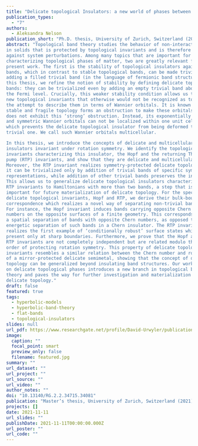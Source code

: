 ```yaml
---
title: "Delicate topological Insulators: a new world of phases between trivial and fragile"
publication_types:
  - "7"
authors:
  - Aleksandra Nelson
publication_short: "Ph.D. thesis, University of Zurich, Switzerland (2022)"
abstract: "Topological band theory studies the behavior of non-interacting electrons
in solids that is protected by topological invariants and is therefore robust
against system perturbations. Among many topics that are important for
characterizing topological phases of matter, two are greatly relevant for the
present work. The first is the stability of topological insulators against addition of trivial bands. Previous studies have identified fragile topological
bands, which in contrast to stable topological bands, can be made trivial by
adding a filled trivial band (in the language of fermionic band structures). In
this thesis, we refine the notion of stability by defining delicate topological
bands: they can be trivialized even by adding an empty trivial band above
the Fermi level. Crucially, this weaker stability condition allows us to define
new topological invariants that otherwise would not be recognized as topologically protected. The second important topic for topological insulators is
the attempt to describe them in terms of Wannier orbitals. It is known that
stable and fragile topology forms an obstruction to make these orbitals exponentially localized and locally symmetric. We show that delicate topology
does not exhibit this ‘strong’ obstruction. Instead, its exponentially localized
and symmetric Wannier orbitals can not be localized within one unit cell,
which prevents the delicate topological insulator from being deformed to a
trivial one. We call such Wannier orbitals multicellular.

In this thesis, we introduce the concepts of delicate and multicellular topology on the case of crystalline Hopf insulators: two-band three-dimensional
insulators invariant under rotation symmetry. We identify the topological
invariants characterizing this insulator, the Hopf and the returning Thouless
pump (RTP) invariants, and show that they are delicate and multicellular.
Moreover, the RTP invariant realizes symmetry-protected delicate topology:
it can be trivialized only by addition of trivial bands of specific symmetry
representations, while addition of other trivial bands preserves the invariant.
This allows us to generalize delicate topological insulators characterized by
RTP invariants to Hamiltonians with more than two bands, a step that is
important for future materialization of delicate topology. For the specific
delicate topological invariants, Hopf and RTP, we derive their bulk-boundary
correspondence which realizes a novel way of separating non-trivial bands.
For instance, the Hopf invariant induces bands carrying opposite Chern
numbers on the opposite surfaces of a finite geometry. This corresponds to
a spatial separation of bands with opposite Chern numbers, as opposed to
energetic separation of such bands in a Chern insulator. The RTP invariant
realizes the first example of ‘conditionally robust’ surface states which are
present only at sharp boundaries. Furthermore, we prove that the Hopf and
RTP invariants are not completely independent but are related modulo the
order of protecting rotation symmetry. This property of delicate topological
invariants resembles a similar relation between the Chern number and rotation eigenvalues of stable topological bands. Finally, we discuss an example
of a mirror-protected delicate semimetal, showing that the concept of delicate
topology can be generalized beyond insulating band structures. Our work
on delicate topological phases introduces a new branch in topological band
theory and paves the way for further investigation and materialization of
delicate topology."
draft: false
featured: true
tags:
  - hyperbolic-models
  - hyperbolic-band-theory
  - flat-bands
  - topological-insulators
slides: null
url_pdf: https://www.researchgate.net/profile/David-Urwyler/publication/359057010_Hyperbolic_Topological_Insulators/links/6225eac384ce8e5b4d0de57b/Hyperbolic-Topological-Insulators.pdf?_sg%5B0%5D=4baObVBFm10w36aAoI7bOOmse-XfuQui5cZrJsS7SyzqtgoEuvQBWHOHAp-geCh2J8agleMz0Gnpl1lkir7bCQ.adC2pnNbBLkYcBItq0ReV0uODkzIao5KfbecJV_eCrR-cGi2IqHQ47YeN0h4eRgD1OSTLiZpdR93zx2Ob-R91g&_sg%5B1%5D=xsCDzCMw91jOKvFiDwyHtugURuzyG43fu-VF2AXZ-lc11God-Q-IGn5xxQJIneLUQWTOk_hLoHqCotSSce7EkvMCM_IptQF1kV4KGLR0y4Py.adC2pnNbBLkYcBItq0ReV0uODkzIao5KfbecJV_eCrR-cGi2IqHQ47YeN0h4eRgD1OSTLiZpdR93zx2Ob-R91g&_iepl=
image:
  caption: ""
  focal_point: smart
  preview_only: false
  filename: featured.jpg
summary: ""
url_dataset: ""
url_project: ""
url_source: ""
url_video: ""
author_notes: ""
doi: "10.13140/RG.2.2.34715.34081"
publication: "Master’s thesis, University of Zurich, Switzerland (2021)"
projects: []
date: 2021-11-11
url_slides: ""
publishDate: 2021-11-11T00:00:00.000Z
url_poster: ""
url_code: ""
---
```

